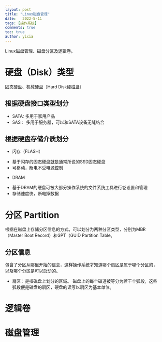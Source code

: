 ```yaml
---
layout: post
title: "Linux磁盘管理"
date:   2022-5-11
tags: [操作系统]
comments: true
toc: true
author: yixia
---
```


Linux磁盘管理、磁盘分区及逻辑卷。

<!-- more -->

# 硬盘（Disk）类型
固态硬盘、机械硬盘（Hard Disk硬磁盘）
## 根据硬盘接口类型划分
* SATA: 多用于家用产品
* SAS： 多用于服务器，可以和SATA设备无缝结合
## 根据硬盘存储介质划分
* 闪存（FLASH）
- 基于闪存的固态硬盘就是通常所说的SSD固态硬盘
- 可移动，断电不受电源控制
* DRAM
- 基于DRAM的硬盘可被大部分操作系统的文件系统工具进行卷设置和管理
- 存储速度快，断电掉数据
# 分区 Partition
根据在磁盘上存储分区信息的方式，可以划分为两种分区类型，分别为MBR（Master Boot Record）和GPT（GUID Partition Table。
## 分区信息
包含了分区从哪里开始的信息，这样操作系统才知道哪个扇区是属于哪个分区的，以及哪个分区是可以启动的。
* 扇区：是指磁盘上划分的区域。 磁盘上的每个磁道被等分为若干个弧段，这些弧段便是磁盘的扇区，硬盘的读写以扇区为基本单位。
# 逻辑卷
# 磁盘管理
